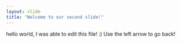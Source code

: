 ```yaml
---
layout: slide
title: "Welcome to our second slide!"
---
```

hello world, I was able to edit this file! :)
Use the left arrow to go back!
